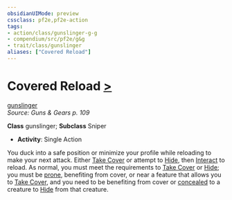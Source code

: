 ```yaml
---
obsidianUIMode: preview
cssclass: pf2e,pf2e-action
tags:
- action/class/gunslinger-g-g
- compendium/src/pf2e/g&g
- trait/class/gunslinger
aliases: ["Covered Reload"]
---
```

# Covered Reload [>](chapter-9-playing-the-game.md#Actions "Single Action")
[gunslinger](rules/traits/gunslinger-g-g.md)  
*Source: Guns & Gears p. 109*  

**Class** gunslinger; **Subclass** Sniper
- **Activity**: Single Action

You duck into a safe position or minimize your profile while reloading to make your next attack. Either [Take Cover](take-cover.md) or attempt to [Hide](rules/actions/hide.md), then [Interact](interact.md) to reload. As normal, you must meet the requirements to [Take Cover](take-cover.md) or [Hide](rules/actions/hide.md); you must be [prone](conditions.md#Prone), benefiting from cover, or near a feature that allows you to [Take Cover](take-cover.md), and you need to be benefiting from cover or [concealed](conditions.md#Concealed) to a creature to [Hide](rules/actions/hide.md) from that creature.